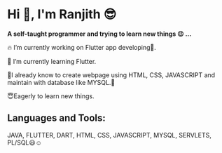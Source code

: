 <p align="center">
  
  # **Hi :wave:, I'm Ranjith :sunglasses:**

**A self-taught programmer and trying to learn new things :wink: ...**

</p>

:fire: I’m currently working on Flutter app developing:iphone:.

:seedling: I’m currently learning Flutter.

:deciduous_tree:I already know to create webpage using HTML, CSS, JAVASCRIPT and maintain with database like MYSQL.:blossom:

:innocent:Eagerly to learn new things.

## Languages and Tools:
JAVA, FLUTTER, DART, HTML, CSS, JAVASCRIPT, MYSQL, SERVLETS, PL/SQL:smiley::relaxed:
